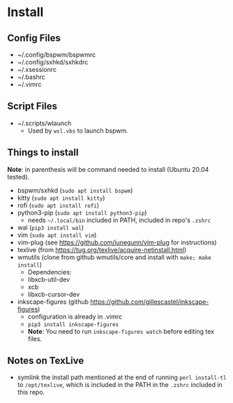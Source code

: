 # Install

## Config Files

- ~/.config/bspwm/bspwmrc
- ~/.config/sxhkd/sxhkdrc
- ~/.xsessionrc
- ~/.bashrc
- ~/.vimrc

## Script Files
- ~/.scripts/wlaunch
    - Used by `wsl.vbs` to launch bspwm.

## Things to install

**Note**: in parenthesis will be command needed to install (Ubuntu 20.04 tested).

- bspwm/sxhkd (`sudo apt install bspwm`)
- kitty (`sudo apt install kitty`)
- rofi (`sudo apt install rofi`)
- python3-pip (`sudo apt install python3-pip`)
    - needs `~/.local/bin` included in PATH, included in repo's `.zshrc`
- wal (`pip3 install wal`)
- vim (`sudo apt install vim`)
- vim-plug (see https://github.com/junegunn/vim-plug for instructions)
- texlive (from https://tug.org/texlive/acquire-netinstall.html)
- wmutils (clone from github wmutils/core and install with `make; make install`)
    - Dependencies:
    - libxcb-util-dev
    - xcb
    - libxcb-cursor-dev
- inkscape-figures (github https://github.com/gillescastel/inkscape-figures)
    - configuration is already in .vimrc 
    - `pip3 install inkscape-figures`
    - **Note**: You need to run `inkscape-figures watch` before editing tex files.

## Notes on TexLive

- symlink the install path mentioned at the end of running `perl install-tl` to `/opt/texlive`, which is included in the PATH in the `.zshrc` included in this repo.


